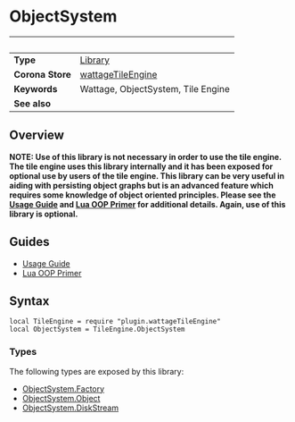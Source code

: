 # ObjectSystem

|                      | &nbsp;
| -------------------- | ---------------------------------------------------------------
| __Type__             | [Library](http://docs.coronalabs.com/api/type/Library.html)
| __Corona Store__     | [wattageTileEngine](http://store.coronalabs.com/plugin/wattageTileEngine)
| __Keywords__         | Wattage, ObjectSystem, Tile Engine
| __See also__         |

## Overview

**NOTE: Use of this library is not necessary in order to use the tile
engine.  The tile engine uses this library internally and it has been
exposed for optional use by users of the tile engine.  This library
can be very useful in aiding with persisting object graphs but is an
advanced feature which requires some knowledge of object oriented
principles.  Please see the [Usage Guide](usageGuide.markdown)
and [Lua OOP Primer](../luaOopPrimer.markdown) for
additional details.  Again, use of this library is optional.**

## Guides

* [Usage Guide](usageGuide.markdown)
* [Lua OOP Primer](../luaOopPrimer.markdown)

## Syntax

	local TileEngine = require "plugin.wattageTileEngine"
	local ObjectSystem = TileEngine.ObjectSystem

### Types

The following types are exposed by this library:

* [ObjectSystem.Factory](factory/type_factory.markdown)
* [ObjectSystem.Object](object/type_object.markdown)
* [ObjectSystem.DiskStream](diskStream/type_diskStream.markdown)

